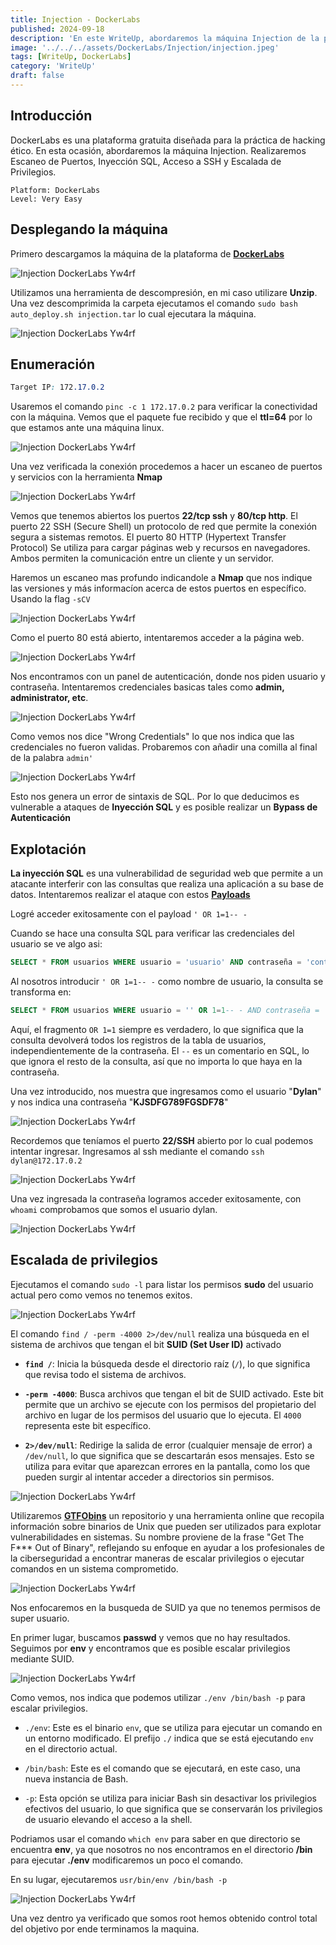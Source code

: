 ```yaml
---
title: Injection - DockerLabs
published: 2024-09-18
description: 'En este WriteUp, abordaremos la máquina Injection de la plataforma DockerLabs. Realizaremos Escaneo de Puertos, Inyección SQL, Acceso a SSH y Escalada de Privilegios.'
image: '../../../assets/DockerLabs/Injection/injection.jpeg'
tags: [WriteUp, DockerLabs]
category: 'WriteUp'
draft: false 
---
```


## Introducción

DockerLabs es una plataforma gratuita diseñada para la práctica de hacking ético. En esta ocasión, abordaremos la máquina Injection. Realizaremos Escaneo de Puertos, Inyección SQL, Acceso a SSH y Escalada de Privilegios.

~~~
Platform: DockerLabs
Level: Very Easy
~~~

## Desplegando la máquina

Primero descargamos la máquina de la plataforma de [**DockerLabs**](https://dockerlabs.es)

![Injection DockerLabs Yw4rf](https://old-blog-yw4rf.vercel.app/_astro/injection-download.D5DBaLAG_Z1WCuIB.webp)

Utilizamos una herramienta de descompresión, en mi caso utilizare **Unzip**. Una vez descomprimida la carpeta ejecutamos el comando `sudo bash auto_deploy.sh injection.tar` lo cual ejecutara la máquina.

![Injection DockerLabs Yw4rf](https://old-blog-yw4rf.vercel.app/_astro/injection.CFQSQTYr_Z2VNp8.webp)

## Enumeración 

~~~CSS
Target IP: 172.17.0.2
~~~

Usaremos el comando `pinc -c 1 172.17.0.2` para verificar la conectividad con la máquina.  Vemos que el paquete fue recibido y que el **ttl=64** por lo que estamos ante una máquina linux.

![Injection DockerLabs Yw4rf](https://old-blog-yw4rf.vercel.app/_astro/injection1.CvUNTlvm_132cRx.webp)

Una vez verificada la conexión procedemos a hacer un escaneo de puertos y servicios con la herramienta **Nmap** 

![Injection DockerLabs Yw4rf](https://old-blog-yw4rf.vercel.app/_astro/injection2.DoTfxmeN_1743bf.webp)

Vemos que tenemos abiertos los puertos **22/tcp ssh** y **80/tcp http**. El puerto 22 SSH (Secure Shell) un protocolo de red que permite la conexión segura a sistemas remotos. El puerto 80 HTTP (Hypertext Transfer Protocol) Se utiliza para cargar páginas web y recursos en navegadores. Ambos permiten la comunicación entre un cliente y un 
servidor. 

Haremos un escaneo mas profundo indicandole a **Nmap** que nos indique las versiones y más informacíon acerca de estos puertos en específico. Usando la flag `-sCV`

![Injection DockerLabs Yw4rf](https://old-blog-yw4rf.vercel.app/_astro/injection3.RPxjuKqg_Z1OzbJy.webp)

Como el puerto 80 está abierto, intentaremos acceder a la página web.

![Injection DockerLabs Yw4rf](https://old-blog-yw4rf.vercel.app/_astro/injection4.CLfSN_ET_yghBh.webp)

Nos encontramos con un panel de autenticación, donde nos piden usuario y contraseña. Intentaremos credenciales basicas tales como **admin, administrator, etc**.

![Injection DockerLabs Yw4rf](https://old-blog-yw4rf.vercel.app/_astro/injection5.Bne_ae4R_1xMlDA.webp)

Como vemos nos dice "Wrong Credentials" lo que nos indica que las credenciales no fueron validas. Probaremos con añadir una comilla al final de la palabra `admin'` 

![Injection DockerLabs Yw4rf](https://old-blog-yw4rf.vercel.app/_astro/injection6.DvyAfSZZ_1qngfx.webp)

Esto nos genera un error de sintaxis de SQL. Por lo que deducimos es vulnerable a ataques de **Inyección SQL** y es posible realizar un **Bypass de Autenticación**

## Explotación

**La inyección SQL** es una vulnerabilidad de seguridad web que permite a un atacante interferir con las consultas que realiza una aplicación a su base de datos. Intentaremos realizar el ataque con estos **[Payloads](https://github.com/payloadbox/sql-injection-payload-list)** 

Logré acceder exitosamente con el payload `' OR 1=1-- -` 

Cuando se hace una consulta SQL para verificar las credenciales del usuario se ve algo asi:
~~~SQL
SELECT * FROM usuarios WHERE usuario = 'usuario' AND contraseña = 'contraseña'; 
~~~

Al nosotros introducir `' OR 1=1-- -` como nombre de usuario, la consulta se transforma en:
~~~SQL
SELECT * FROM usuarios WHERE usuario = '' OR 1=1-- - AND contraseña = 'cualquier cosa';
~~~

Aquí, el fragmento `OR 1=1` siempre es verdadero, lo que significa que la consulta devolverá todos los registros de la tabla de usuarios, independientemente de la contraseña. El `--` es un comentario en SQL, lo que ignora el resto de la consulta, así que no importa lo que haya en la contraseña. 

Una vez introducido, nos muestra que ingresamos como el usuario "**Dylan**" y nos indica una contraseña "**KJSDFG789FGSDF78**"

![Injection DockerLabs Yw4rf](https://old-blog-yw4rf.vercel.app/_astro/injection7.D2FBlCIf_10yFVA.webp)

Recordemos que teníamos el puerto **22/SSH** abierto por lo cual podemos intentar ingresar. Ingresamos al ssh mediante el comando `ssh dylan@172.17.0.2`

![Injection DockerLabs Yw4rf](https://old-blog-yw4rf.vercel.app/_astro/injection8.DcKA6K_x_ZdRss7.webp)

Una vez ingresada la contraseña logramos acceder exitosamente, con `whoami` comprobamos que somos el usuario dylan.

![Injection DockerLabs Yw4rf](https://old-blog-yw4rf.vercel.app/_astro/injection9.BYhuz06Z_ZDTehr.webp)

## Escalada de privilegios

Ejecutamos el comando `sudo -l` para listar los permisos **sudo** del usuario actual pero como vemos no tenemos exitos.

![Injection DockerLabs Yw4rf](https://old-blog-yw4rf.vercel.app/_astro/injection10.OXAkDxic_Z1HKycx.webp)

El comando `find / -perm -4000 2>/dev/null` realiza una búsqueda en el sistema de archivos que tengan el bit **SUID (Set User ID)** activado

- **`find /`**: Inicia la búsqueda desde el directorio raíz (`/`), lo que significa que revisa todo el sistema de archivos.

- **`-perm -4000`**: Busca archivos que tengan el bit de SUID activado. Este bit permite que un archivo se ejecute con los permisos del propietario del archivo en lugar de los permisos del usuario que lo ejecuta. El `4000` representa este bit específico.
   
- **`2>/dev/null`**: Redirige la salida de error (cualquier mensaje de error) a `/dev/null`, lo que significa que se descartarán esos mensajes. Esto se utiliza para evitar que aparezcan errores en la pantalla, como los que pueden surgir al intentar acceder a directorios sin permisos.

![Injection DockerLabs Yw4rf](https://old-blog-yw4rf.vercel.app/_astro/injection11.BHc3abyr_158rkK.webp)

Utilizaremos [**GTFObins**](https://gtfobins.github.io/) un repositorio y una herramienta online que recopila información sobre binarios de Unix que pueden ser utilizados para explotar vulnerabilidades en sistemas. Su nombre proviene de la frase "Get The F*** Out of Binary", reflejando su enfoque en ayudar a los profesionales de la ciberseguridad a encontrar maneras de escalar privilegios o ejecutar comandos en un sistema comprometido.

![Injection DockerLabs Yw4rf](https://old-blog-yw4rf.vercel.app/_astro/injection12.Bo_UeSqi_Qt0Pa.webp)

Nos enfocaremos en la busqueda de SUID ya que no tenemos permisos de super usuario. 

En primer lugar, buscamos **passwd** y vemos que no hay resultados. Seguimos por **env** y encontramos que es posible escalar privilegios mediante SUID.

![Injection DockerLabs Yw4rf](https://old-blog-yw4rf.vercel.app/_astro/injection13.DhTnvZCd_Z13gfd8.webp)

Como vemos, nos indica que podemos utilizar `./env /bin/bash -p` para escalar privilegios.

- `./env`: Este es el binario `env`, que se utiliza para ejecutar un comando en un entorno modificado. El prefijo `./` indica que se está ejecutando `env` en el directorio actual.

- `/bin/bash`: Este es el comando que se ejecutará, en este caso, una nueva instancia de Bash.

- `-p`: Esta opción se utiliza para iniciar Bash sin desactivar los privilegios efectivos del usuario, lo que significa que se conservarán los privilegios de usuario elevando el acceso a la shell.

Podriamos usar el comando `which env` para saber en que directorio se encuentra **env**, ya que nosotros no nos encontramos en el directorio **/bin** para ejecutar **./env** modificaremos un poco el comando.

En su lugar, ejecutaremos `usr/bin/env /bin/bash -p`

![Injection DockerLabs Yw4rf](https://old-blog-yw4rf.vercel.app/_astro/injection14.siMzke1E_UdhbT.webp)

Una vez dentro ya verificado que somos root hemos obtenido control total del objetivo por ende terminamos la maquina.
